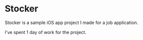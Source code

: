 # Stocker

Stocker is a sample iOS app project I made for a job application.

I've spent 1 day of work for the project.
